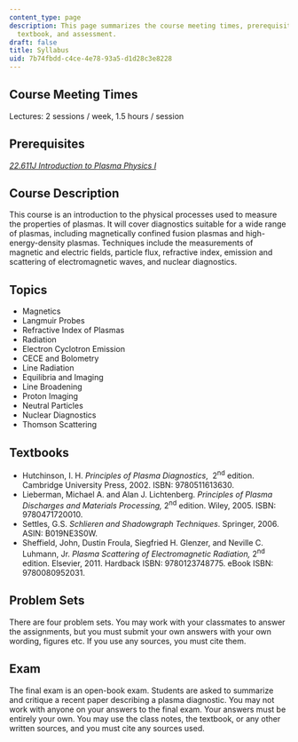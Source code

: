 ```yaml
---
content_type: page
description: This page summarizes the course meeting times, prerequisites, objectives,
  textbook, and assessment.
draft: false
title: Syllabus
uid: 7b74fbdd-c4ce-4e78-93a5-d1d28c3e8228
---
```

## Course Meeting Times

Lectures: 2 sessions / week, 1.5 hours / session

## Prerequisites

[*22.611J Introduction to Plasma Physics I*](https://ocw.mit.edu/courses/22-611j-introduction-to-plasma-physics-i-fall-2006/)

## Course Description

This course is an introduction to the physical processes used to measure the properties of plasmas. It will cover diagnostics suitable for a wide range of plasmas, including magnetically confined fusion plasmas and high-energy-density plasmas. Techniques include the measurements of magnetic and electric fields, particle flux, refractive index, emission and scattering of electromagnetic waves, and nuclear diagnostics.

## Topics

- Magnetics 
- Langmuir Probes
- Refractive Index of Plasmas
- Radiation
- Electron Cyclotron Emission
- CECE and Bolometry
- Line Radiation
- Equilibria and Imaging
- Line Broadening
- Proton Imaging
- Neutral Particles
- Nuclear Diagnostics
- Thomson Scattering

## Textbooks

- Hutchinson, I. H. *Principles of Plasma Diagnostics*,  2<sup>nd</sup> edition. Cambridge University Press, 2002. ISBN: 9780511613630.
- Lieberman, Michael A. and Alan J. Lichtenberg. *Principles of Plasma Discharges and Materials Processing,* 2<sup>nd</sup> edition. Wiley, 2005. ISBN: 9780471720010.
- Settles, G.S. *Schlieren and Shadowgraph Techniques*. Springer, 2006. ASIN: B019NE3S0W.
- Sheffield, John, Dustin Froula, Siegfried H. Glenzer, and Neville C. Luhmann, Jr. *Plasma Scattering of Electromagnetic Radiation,* 2<sup>nd</sup> edition. Elsevier, 2011. Hardback ISBN: 9780123748775. eBook ISBN: 9780080952031.

## Problem Sets

There are four problem sets. You may work with your classmates to answer the assignments, but you must submit your own answers with your own wording, figures etc. If you use any sources, you must cite them.

## Exam

The final exam is an open-book exam. Students are asked to summarize and critique a recent paper describing a plasma diagnostic. You may not work with anyone on your answers to the final exam. Your answers must be entirely your own. You may use the class notes, the textbook, or any other written sources, and you must cite any sources used.
